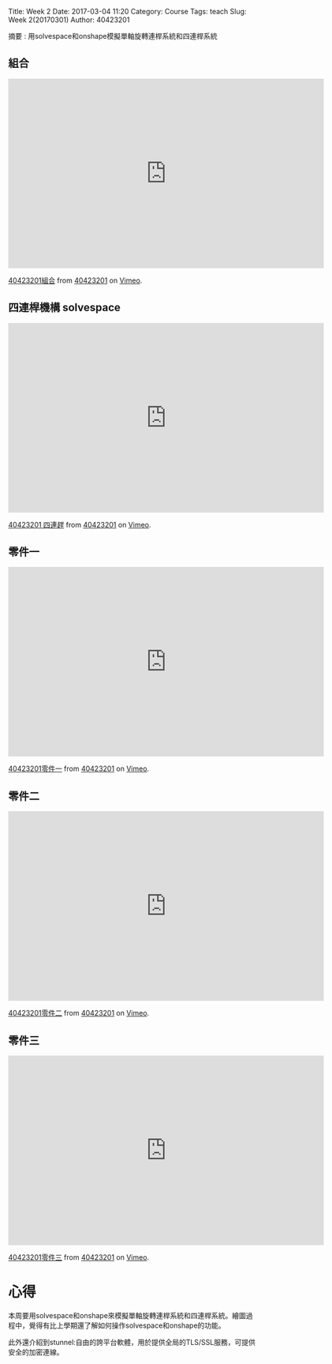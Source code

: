 Title: Week 2
Date: 2017-03-04 11:20
Category: Course
Tags: teach
Slug: Week 2(20170301)
Author: 40423201

摘要 : 用solvespace和onshape模擬單軸旋轉連桿系統和四連桿系統

<!-- PELICAN_END_SUMMARY -->

<h2>組合</h2>

<iframe src="https://player.vimeo.com/video/207329254" width="640" height="384" frameborder="0" webkitallowfullscreen mozallowfullscreen allowfullscreen></iframe>
<p><a href="https://vimeo.com/207329254">40423201組合</a> from <a href="https://vimeo.com/user45597735">40423201</a> on <a href="https://vimeo.com">Vimeo</a>.</p>

<h2>  四連桿機構 solvespace </h2>

<iframe src="https://player.vimeo.com/video/207329234" width="640" height="384" frameborder="0" webkitallowfullscreen mozallowfullscreen allowfullscreen></iframe>
<p><a href="https://vimeo.com/207329234">40423201 四連趕</a> from <a href="https://vimeo.com/user45597735">40423201</a> on <a href="https://vimeo.com">Vimeo</a>.</p>

<h2>零件一</h2>

<iframe src="https://player.vimeo.com/video/207329295" width="640" height="384" frameborder="0" webkitallowfullscreen mozallowfullscreen allowfullscreen></iframe>
<p><a href="https://vimeo.com/207329295">40423201零件一</a> from <a href="https://vimeo.com/user45597735">40423201</a> on <a href="https://vimeo.com">Vimeo</a>.</p>

<h2>零件二</h2>

<iframe src="https://player.vimeo.com/video/207329313" width="640" height="384" frameborder="0" webkitallowfullscreen mozallowfullscreen allowfullscreen></iframe>
<p><a href="https://vimeo.com/207329313">40423201零件二</a> from <a href="https://vimeo.com/user45597735">40423201</a> on <a href="https://vimeo.com">Vimeo</a>.</p>

<h2>零件三</h2>

<iframe src="https://player.vimeo.com/video/207329339" width="640" height="384" frameborder="0" webkitallowfullscreen mozallowfullscreen allowfullscreen></iframe>
<p><a href="https://vimeo.com/207329339">40423201零件三</a> from <a href="https://vimeo.com/user45597735">40423201</a> on <a href="https://vimeo.com">Vimeo</a>.</p>

<h1>心得 </h1>
<p>本周要用solvespace和onshape來模擬單軸旋轉連桿系統和四連桿系統。繪圖過程中，覺得有比上學期還了解如何操作solvespace和onshape的功能。
<p/>
<p>
此外還介紹到stunnel:自由的誇平台軟體，用於提供全局的TLS/SSL服務，可提供安全的加密連線。
<p/>